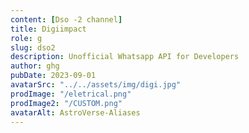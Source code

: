 ```yaml
---
content: [Dso -2 channel]
title: Digiimpact
role: g
slug: dso2
description: Unofficial Whatsapp API for Developers
author: ghg
pubDate: 2023-09-01
avatarSrc: "../../assets/img/digi.jpg"
prodImage: "/eletrical.png"
prodImage2: "/CUSTOM.png"
avatarAlt: AstroVerse-Aliases
---
```

